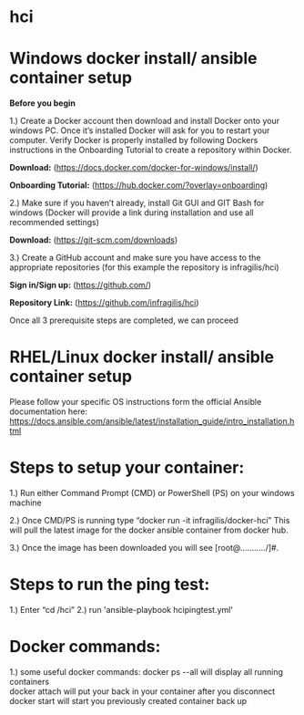 # hci


# Windows docker install/ ansible container setup

**Before you begin** 

1.)	Create a Docker account then download and install Docker onto your windows PC. Once it’s installed Docker will ask for you to restart your computer. Verify Docker is properly installed by following Dockers instructions in the Onboarding Tutorial to create a repository within Docker. 

**Download:** (https://docs.docker.com/docker-for-windows/install/)

**Onboarding Tutorial:** (https://hub.docker.com/?overlay=onboarding)

2.)	Make sure if you haven’t already, install Git GUI and GIT Bash for windows (Docker will provide a link during installation and use all recommended settings)

**Download:** (https://git-scm.com/downloads)


3.)	Create a GitHub account and make sure you have access to the appropriate repositories (for this example the repository is infragilis/hci)

**Sign in/Sign up:** (https://github.com/)

**Repository Link:** (https://github.com/infragilis/hci)

Once all 3 prerequisite steps are completed, we can proceed

# RHEL/Linux docker install/ ansible container setup
Please follow your specific OS instructions form the official Ansible documentation here: 
https://docs.ansible.com/ansible/latest/installation_guide/intro_installation.html


# Steps to setup your container:

1.)	Run either Command Prompt (CMD) or PowerShell (PS) on your windows machine

2.)	Once CMD/PS is running type “docker run -it infragilis/docker-hci”  This will pull the latest image for the docker ansible container from docker hub.

3.)	Once the image has been downloaded you will see [root@.........../]#. 

# Steps to run the ping test:

1.) Enter “cd /hci”
2.) run 'ansible-playbook hcipingtest.yml'

# Docker commands:


1.)	some useful docker commands:
    docker ps --all will display all running containers  
    docker attach <containername> will put your back in your container after you disconnect
    docker start <containername> will start you previously created container back up 





